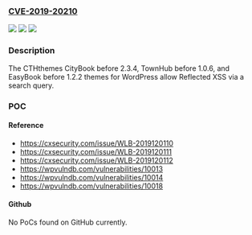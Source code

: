 ### [CVE-2019-20210](https://cve.mitre.org/cgi-bin/cvename.cgi?name=CVE-2019-20210)
![](https://img.shields.io/static/v1?label=Product&message=n%2Fa&color=blue)
![](https://img.shields.io/static/v1?label=Version&message=n%2Fa&color=blue)
![](https://img.shields.io/static/v1?label=Vulnerability&message=n%2Fa&color=brighgreen)

### Description

The CTHthemes CityBook before 2.3.4, TownHub before 1.0.6, and EasyBook before 1.2.2 themes for WordPress allow Reflected XSS via a search query.

### POC

#### Reference
- https://cxsecurity.com/issue/WLB-2019120110
- https://cxsecurity.com/issue/WLB-2019120111
- https://cxsecurity.com/issue/WLB-2019120112
- https://wpvulndb.com/vulnerabilities/10013
- https://wpvulndb.com/vulnerabilities/10014
- https://wpvulndb.com/vulnerabilities/10018

#### Github
No PoCs found on GitHub currently.

